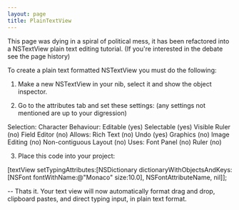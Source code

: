 ```yaml
---
layout: page
title: PlainTextView
---
```


This page was dying in a spiral of political mess, it has been refactored into a NSTextView plain text editing tutorial. (If you're interested in the debate see the page history)

To create a plain text formatted NSTextView you must do the following:

1. Make a new NSTextView in your nib, select it and show the object inspector.

2. Go to the attributes tab and set these settings: (any settings not mentioned are up to your digression)


Selection: Character
Behaviour: Editable (yes) Selectable (yes) Visible Ruler (no) Field Editor (no)
Allows: Rich Text (no) Undo (yes) Graphics (no) Image Editing (no) Non-contiguous Layout (no)
Uses: Font Panel (no) Ruler (no)


3. Place this code into your project: 
    
[textView setTypingAttributes:[NSDictionary dictionaryWithObjectsAndKeys:[NSFont fontWithName:@"Monaco" size:10.0], NSFontAttributeName, nil]];


-- Thats it. Your text view will now automatically format drag and drop, clipboard pastes, and direct typing input, in plain text format.

